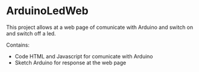 # ArduinoLedWeb
This project allows at a web page of comunicate with Arduino and switch on and switch off a led.

Contains:
- Code HTML and Javascript for comunicate with Arduino
- Sketch Arduino for response at the web page